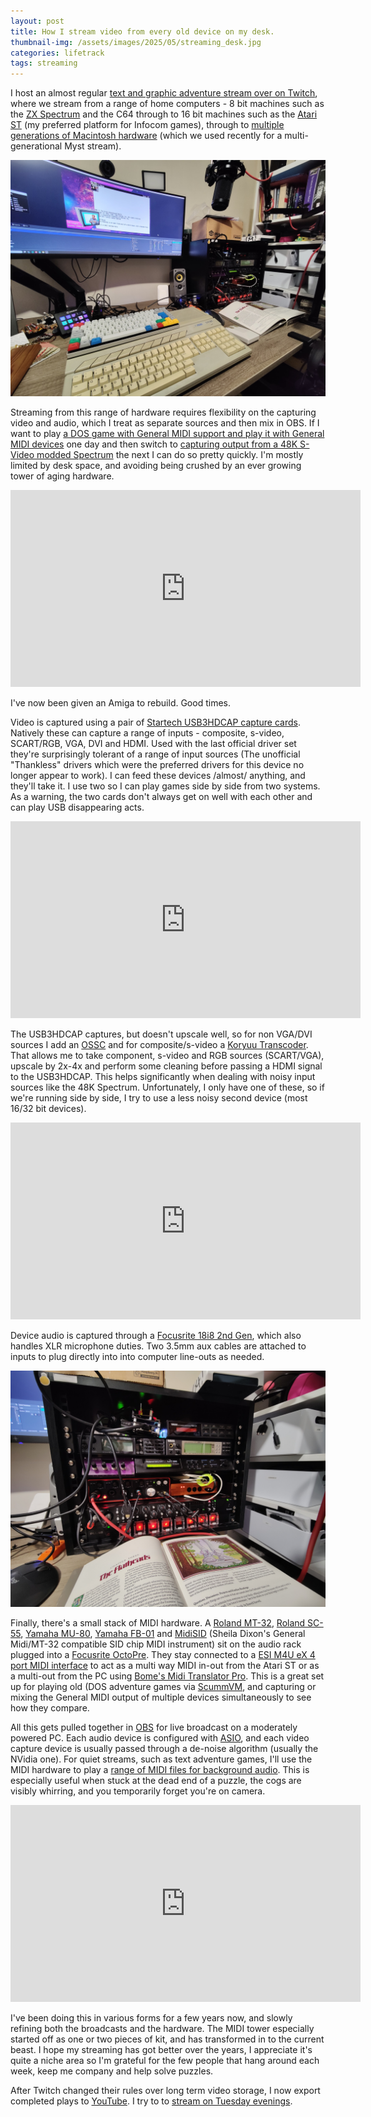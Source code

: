 ```yaml
---
layout: post
title: How I stream video from every old device on my desk.
thumbnail-img: /assets/images/2025/05/streaming_desk.jpg
categories: lifetrack
tags: streaming
---
```



I host an almost regular [text and graphic adventure stream over 
on Twitch](https://twitch.tv/betsyandsamantha), where we stream from a range of 
home computers - 8 bit machines 
such as the [ZX Spectrum](/2022-02-07-my-spectrum/) and the C64 through to 16 bit 
machines such 
as the [Atari ST](https://www.youtube.com/watch?v=XTGdeoXpapo) (my preferred platform for Infocom 
games), through to 
[multiple generations of Macintosh hardware](https://www.youtube.com/watch?v=rdaiP3G2Ouo&list=PLyb2hCKjWXFq-z3z4Bh9qPM4gt466G7VK) 
(which we used recently for a multi-generational Myst stream).

![A staged, but typical streaming setup](/assets/images/2025/05/streaming_desk.jpg)

Streaming from this range of hardware requires flexibility on the capturing video 
and audio, 
which I treat as separate sources and then mix in OBS.  If I want to play 
[a DOS game 
with General MIDI support and play it with General MIDI devices](https://www.youtube.com/watch?v=QxqNmAAV6WE&list=PLyb2hCKjWXFpDQrtj9_GZm5l7FBODFGYt) 
one day and then switch to [capturing output from a 48K S-Video modded Spectrum](https://www.youtube.com/watch?v=oAtnxUdh3X4&list=PLyb2hCKjWXFpGI_zjxwLPTwA4VoigY53d) 
the next I can do so pretty quickly.  I'm mostly limited by desk space, 
and avoiding being crushed by an ever growing tower of aging hardware. 

<iframe width="560" height="315" src="https://www.youtube.com/embed/ZShVx1eQBHU?si=QhipDg9GjopTS-cg&amp;start=3840" title="YouTube video player" frameborder="0" allow="accelerometer; autoplay; clipboard-write; encrypted-media; gyroscope; picture-in-picture; web-share" referrerpolicy="strict-origin-when-cross-origin" allowfullscreen></iframe>

I've now been given an Amiga to rebuild.  Good times.

Video is captured using a pair of [Startech USB3HDCAP capture cards](https://www.startech.com/en-gb/audio-video-products/usb3hdcap). 
Natively these can capture a range of inputs - composite, s-video, SCART/RGB, 
VGA, DVI and HDMI.  Used with the last official driver set they're surprisingly 
tolerant of a range of input sources (The unofficial "Thankless" drivers which 
were the preferred drivers for this device no longer appear to work).  I can feed 
these devices /almost/ anything, and they'll take it.  I use two so I can 
play games side by side from two systems.  As a warning, the two cards don't 
always get on well with each other and can play USB disappearing acts.

<iframe width="560" height="315" src="https://www.youtube.com/embed/03DLv90VSxI?si=9cKsIHuZI3OtNHTp&amp;start=4276" title="YouTube video player" frameborder="0" allow="accelerometer; autoplay; clipboard-write; encrypted-media; gyroscope; picture-in-picture; web-share" referrerpolicy="strict-origin-when-cross-origin" allowfullscreen></iframe>

The USB3HDCAP captures, but doesn't upscale well, so for non VGA/DVI sources I add 
an [OSSC](https://videogameperfection.com/products/open-source-scan-converter/) and 
for composite/s-video a [Koryuu Transcoder](https://videogameperfection.com/products/koryuu-transcoder/). 
That allows me to take component, s-video and RGB sources (SCART/VGA),
upscale by 2x-4x and perform some cleaning before passing a HDMI signal to the 
USB3HDCAP.  This helps significantly when dealing with noisy input sources like 
the 48K Spectrum. Unfortunately, I only have one of these, so if we're running 
side by side, I try to use a less noisy second device (most 16/32 bit devices).

<iframe width="560" height="315" src="https://www.youtube.com/embed/3smIP0g31u0?si=2ikWb7N3W0mej6qz&amp;start=34" title="YouTube video player" frameborder="0" allow="accelerometer; autoplay; clipboard-write; encrypted-media; gyroscope; picture-in-picture; web-share" referrerpolicy="strict-origin-when-cross-origin" allowfullscreen></iframe>

Device audio is captured through a [Focusrite 18i8 2nd Gen](https://downloads.focusrite.com/focusrite/scarlett-2nd-gen/scarlett-18i8-2nd-gen), 
which also handles XLR microphone duties.  Two 3.5mm aux cables are attached 
to inputs to plug directly into into computer line-outs as needed.

![A basic black case holding a lot of audio equipment](/assets/images/2025/05/tower_of_power.jpg)

Finally, there's a small stack of MIDI hardware.  A 
[Roland MT-32](https://en.wikipedia.org/wiki/Roland_MT-32), 
[Roland SC-55](https://en.wikipedia.org/wiki/Roland_SC-55), 
[Yamaha MU-80](https://en.wikipedia.org/wiki/Yamaha_MU-series), 
[Yamaha FB-01](https://www.vintagesynth.com/yamaha/fb-01)
and [MidiSID](https://peacockmedia.software/midisid/) (Sheila Dixon's General Midi/MT-32 compatible SID chip MIDI instrument)
sit on the audio rack plugged into a 
[Focusrite OctoPre](https://focusrite.com/octopre). 
They stay connected to a [ESI M4U eX 4 port MIDI interface](https://www.esi-audio.com/products/m4uex/) 
to act as a multi way MIDI in-out from the Atari ST 
or as a multi-out from the PC using [Bome's Midi Translator Pro](https://www.bome.com/products/miditranslator). 
This is a great set 
up for playing old (DOS adventure games via [ScummVM](https://www.scummvm.org/),
and capturing or mixing the 
General MIDI output of multiple devices simultaneously to see how they compare.

All this gets pulled together in [OBS](https://obsproject.com/) for live broadcast on a moderately powered 
PC.  Each audio device is configured with [ASIO](https://asio4all.org/), and each 
video capture device is 
usually passed through a de-noise algorithm (usually the NVidia one).  For quiet 
streams, such as text adventure games, I'll use the MIDI hardware to play a 
[range of MIDI files for background audio](https://youtu.be/cT6QZ5FVRPc?feature=shared&t=62).  This is especially useful when stuck 
at the dead end of a puzzle, the cogs are visibly whirring, and you temporarily 
forget you're on camera.

<iframe width="560" height="315" src="https://www.youtube.com/embed/cT6QZ5FVRPc?si=3rVi8nodQK8ZitSm&amp;start=60" title="YouTube video player" frameborder="0" allow="accelerometer; autoplay; clipboard-write; encrypted-media; gyroscope; picture-in-picture; web-share" referrerpolicy="strict-origin-when-cross-origin" allowfullscreen></iframe>

I've been doing this in various forms for a few years now, and slowly refining 
both the broadcasts and the hardware.  The MIDI tower especially started off as 
one or two pieces of kit, and has transformed in to the current beast.  I hope 
my streaming has got better over the years, I appreciate it's quite a niche area 
so I'm grateful for the few people that hang around each week, keep me company 
and help solve puzzles.

After Twitch changed their rules over long term video storage, I now export 
completed plays to [YouTube](https://www.youtube.com/@betsyandsamantha). I try to 
to [stream on Tuesday evenings](https://twitch.tv/betsyandsamantha).

